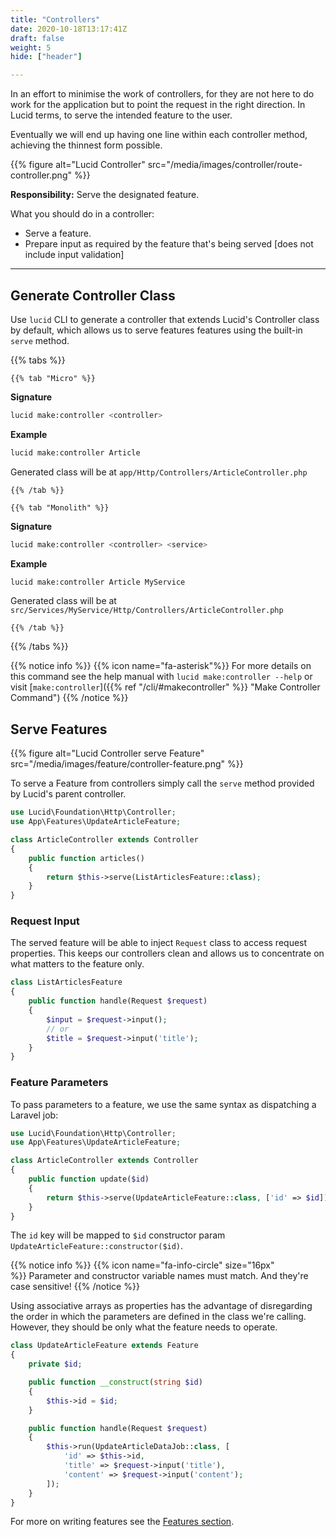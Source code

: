 ```yaml
---
title: "Controllers"
date: 2020-10-18T13:17:41Z
draft: false
weight: 5
hide: ["header"]

---
```


In an effort to minimise the work of controllers, for they are not here to do work for the application but to point the
request in the right direction. In Lucid terms, to serve the intended feature to the user.

Eventually we will end up having one line within each controller method, achieving the thinnest form possible.

{{% figure alt="Lucid Controller" src="/media/images/controller/route-controller.png" %}}

**Responsibility:** Serve the designated feature.

What you should do in a controller:

- Serve a feature.
- Prepare input as required by the feature that's being served [does not include input validation]

---

## Generate Controller Class
Use `lucid` CLI to generate a controller that extends Lucid's Controller class by default, which allows us to serve features
features using the built-in `serve` method.

{{% tabs %}}

    {{% tab "Micro" %}}
**Signature**
```bash
lucid make:controller <controller>
```

**Example**
```bash
lucid make:controller Article
```
Generated class will be at `app/Http/Controllers/ArticleController.php`

    {{% /tab %}}

    {{% tab "Monolith" %}}
**Signature**
```bash
lucid make:controller <controller> <service>
```

**Example**
```bash
lucid make:controller Article MyService
```
Generated class will be at `src/Services/MyService/Http/Controllers/ArticleController.php`

    {{% /tab %}}

{{% /tabs %}}


{{% notice info %}}
{{% icon name="fa-asterisk"%}}&nbsp;For more details on this command see the help manual with `lucid make:controller --help` or
visit [`make:controller`]({{% ref "/cli/#makecontroller" %}} "Make Controller Command")
{{% /notice %}}

## Serve Features

{{% figure alt="Lucid Controller serve Feature" src="/media/images/feature/controller-feature.png" %}}

To serve a Feature from controllers simply call the `serve` method provided by Lucid's parent controller.

```php
use Lucid\Foundation\Http\Controller;
use App\Features\UpdateArticleFeature;

class ArticleController extends Controller
{
    public function articles()
    {
        return $this->serve(ListArticlesFeature::class);
    }
}
```

### Request Input

The served feature will be able to inject `Request` class to access request properties.
This keeps our controllers clean and allows us to concentrate on what matters to the feature only.

```php
class ListArticlesFeature
{
    public function handle(Request $request)
    {
        $input = $request->input();
        // or
        $title = $request->input('title');
    }
}
```



### Feature Parameters
To pass parameters to a feature, we use the same syntax as dispatching a Laravel job:

```php
use Lucid\Foundation\Http\Controller;
use App\Features\UpdateArticleFeature;

class ArticleController extends Controller
{
    public function update($id)
    {
        return $this->serve(UpdateArticleFeature::class, ['id' => $id]);
    }
}
```

The `id` key will be mapped to `$id` constructor param `UpdateArticleFeature::constructor($id)`.

{{% notice info %}}
{{% icon name="fa-info-circle" size="16px" %}}&nbsp;Parameter and constructor variable names must match. And they're case sensitive!
{{% /notice %}}


Using associative arrays as properties has the advantage of disregarding the order in which the parameters are defined
in the class we're calling. However, they should be only what the feature needs to operate.

```php
class UpdateArticleFeature extends Feature
{
    private $id;

    public function __construct(string $id)
    {
        $this->id = $id;
    }

    public function handle(Request $request)
    {
        $this->run(UpdateArticleDataJob::class, [
            'id' => $this->id,
            'title' => $request->input('title'),
            'content' => $request->input('content');
        ]);
    }
}
```

For more on writing features see the [Features section](/features).
